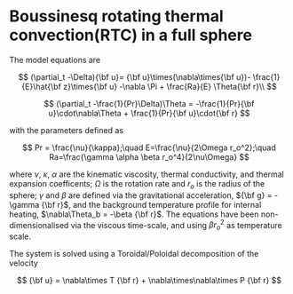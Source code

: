 # Boussinesq rotating thermal convection(RTC) in a full sphere

The model equations are

$$
(\partial_t -\Delta){\bf u}= {\bf u}\times(\nabla\times{\bf u})- \frac{1}{E}\hat{\bf z}\times{\bf u}  -\nabla \Pi + \frac{Ra}{E} \Theta{\bf r}\\
$$

$$
(\partial_t -\frac{1}{Pr}\Delta)\Theta = -\frac{1}{Pr}{\bf u}\cdot\nabla\Theta + \frac{1}{Pr}{\bf u}\cdot{\bf r}
$$

with the parameters defined as

$$
Pr = \frac{\nu}{\kappa};\quad E=\frac{\nu}{2\Omega r_o^2};\quad Ra=\frac{\gamma \alpha \beta r_o^4}{2\nu\Omega}
$$

where $\nu$, $\kappa$, $\alpha$ are the kinematic viscosity, thermal conductivity, and thermal expansion coefficents; $\Omega$ is the rotation rate and $r_o$ is the radius of the sphere; $\gamma$ and $\beta$ are defined via the gravitational acceleration, ${\bf g} = -\gamma {\bf r}$, and the background temperature profile for internal heating, $\nabla\Theta_b = -\beta {\bf r}$. The equations have been non-dimensionalised via the viscous time-scale, and using $\beta r_o^2$ as temperature scale.


The system is solved using a Toroidal/Poloidal decomposition of the velocity

$$
{\bf u} = \nabla\times T {\bf r} + \nabla\times\nabla\times P {\bf r} 
$$
